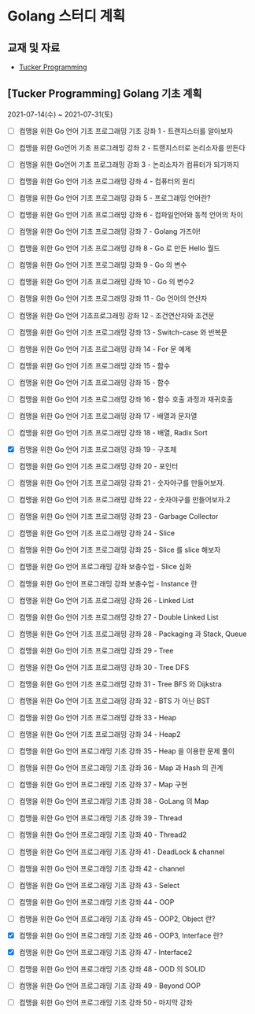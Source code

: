 # Golang 스터디 계획  
## 교재 및 자료  
- [Tucker Programming](https://www.youtube.com/watch?v=Tq3W8UyltFs&list=PLy-g2fnSzUTAaDcLW7hpq0e8Jlt7Zfgd6)

## [Tucker Programming] Golang 기초 계획 
2021-07-14(수) ~ 2021-07-31(토)
- [ ]  컴맹을 위한 Go 언어 기초 프로그래밍 기초 강좌 1 - 트랜지스터를 알아보자
- [ ]  컴맹을 위한 Go언어 기초 프로그래밍 강좌 2 - 트랜지스터로 논리소자를 만든다
- [ ]  컴맹을 위한 Go언어 기초 프로그래밍 강좌 3 - 논리소자가 컴퓨터가 되기까지
- [ ]  컴맹을 위한 Go 언어 기초 프로그래밍 강좌 4 - 컴퓨터의 원리
- [ ]  컴맹을 위한 Go 언어 기초 프로그래밍 강좌 5 - 프로그래밍 언어란?
- [ ]  컴맹을 위한 Go 언어 기초 프로그래밍 강좌 6 - 컴파일언어와 동적 언어의 차이
- [ ]  컴맹을 위한 Go 언어 기초 프로그래밍 강좌 7 - Golang 가즈아!
- [ ]  컴맹을 위한 Go 언어 기초 프로그래밍 강좌 8 - Go 로 만든 Hello 월드
- [ ]  컴맹을 위한 Go 언어 기초 프로그래밍 강좌 9 - Go 의 변수
- [ ]  컴맹을 위한 Go 언어 기초 프로그래밍 강좌 10 - Go 의 변수2
- [ ]  컴맹을 위한 Go 언어 기초 프로그래밍 강좌 11 - Go 언어의 연산자
- [ ]  컴맹을 위한 Go 언어 기초프로그래밍 강좌 12 - 조건연산자와 조건문
- [ ]  컴맹을 위한 Go 언어 기초 프로그래밍 강좌 13 - Switch-case 와 반복문
- [ ]  컴맹을 위한 Go 언어 기초 프로그래밍 강좌 14 - For 문 예제
- [ ]  컴맹을 위한 Go 언어 기초 프로그래밍 강좌 15 - 함수
- [ ]  컴맹을 위한 Go 언어 기초 프로그래밍 강좌 15 - 함수
- [ ]  컴맹을 위한 Go 언어 기초 프로그래밍 강좌 16 - 함수 호출 과정과 재귀호출
- [ ]  컴맹을 위한 Go 언어 기초 프로그래밍 강좌 17 - 배열과 문자열
- [ ]  컴맹을 위한 Go 언어 기초 프로그래밍 강좌 18 - 배열, Radix Sort
- [x]  컴맹을 위한 Go 언어 기초 프로그래밍 강좌 19 - 구조체
- [ ]  컴맹을 위한 Go 언어 기초 프로그래밍 강좌 20 - 포인터
- [ ]  컴맹을 위한 Go 언어 기초 프로그래밍 강좌 21 - 숫자야구를 만들어보자.
- [ ]  컴맹을 위한 Go 언어 기초 프로그래밍 강좌 22 - 숫자야구를 만들어보자.2
- [ ]  컴맹을 위한 Go 언어 기초 프로그래밍 강좌 23 - Garbage Collector
- [ ]  컴맹을 위한 Go 언어 기초 프로그래밍 강좌 24 - Slice
- [ ]  컴맹을 위한 Go 언어 기초 프로그래밍 강좌 25 - Slice 를 slice 해보자
- [ ]  컴맹을 위한 Go 언어 프로그래밍 강좌 보충수업 - Slice 심화
- [ ]  컴맹을 위한 Go 언어 프로그래밍 강좌 보충수업 - Instance 란
- [ ]  컴맹을 위한 Go 언어 기초 프로그래밍 강좌 26 - Linked List
- [ ]  컴맹을 위한 Go 언어 기초 프로그래밍 강좌 27 - Double Linked List
- [ ]  컴맹을 위한 Go 언어 기초 프로그래밍 강좌 28 - Packaging 과 Stack, Queue
- [ ]  컴맹을 위한 Go 언어 기초 프로그래밍 강좌 29 - Tree
- [ ]  컴맹을 위한 Go 언어 기초 프로그래밍 강좌 30 - Tree DFS
- [ ]  컴맹을 위한 Go 언어 기초 프로그래밍 강좌 31 - Tree BFS 와 Dijkstra
- [ ]  컴맹을 위한 Go 언어 기초 프로그래밍 강좌 32 - BTS 가 아닌 BST
- [ ]  컴맹을 위한 Go 언어 기초 프로그래밍 강좌 33 - Heap
- [ ]  컴맹을 위한 Go 언어 기초 프로그래밍 강좌 34 - Heap2
- [ ]  컴맹을 위한 Go 언어 프로그래밍 기초 강좌 35 - Heap 을 이용한 문제 풀이
- [ ]  컴맹을 위한 Go 언어 프로그래밍 기초 강좌 36 - Map 과 Hash 의 관계
- [ ]  컴맹을 위한 Go 언어 프로그래밍 기초 강좌 37 - Map 구현
- [ ]  컴맹을 위한 Go 언어 프로그래밍 기초 강좌 38 - GoLang 의 Map
- [ ]  컴맹을 위한 Go 언어 프로그래밍 기초 강좌 39 - Thread
- [ ]  컴맹을 위한 Go 언어 프로그래밍 기초 강좌 40 - Thread2
- [ ]  컴맹을 위한 Go 언어 프로그래밍 기초 강좌 41 - DeadLock & channel
- [ ]  컴맹을 위한 Go 언어 프로그래밍 기초 강좌 42 - channel
- [ ]  컴맹을 위한 Go 언어 프로그래밍 기초 강좌 43 - Select
- [ ]  컴맹을 위한 Go 언어 프로그래밍 기초 강좌 44 - OOP
- [ ]  컴맹을 위한 Go 언어 프로그래밍 기초 강좌 45 - OOP2, Object 란?
- [x]  컴맹을 위한 Go 언어 프로그래밍 기초 강좌 46 - OOP3, Interface 란?
- [x]  컴맹을 위한 Go 언어 프로그래밍 기초 강좌 47 - Interface2
- [ ]  컴맹을 위한 Go 언어 프로그래밍 기초 강좌 48 - OOD 의 SOLID
- [ ]  컴맹을 위한 Go 언어 프로그래밍 기초 강좌 49 - Beyond OOP
- [ ]  컴맹을 위한 Go 언어 프로그래밍 기초 강좌 50 - 마지막 강좌























